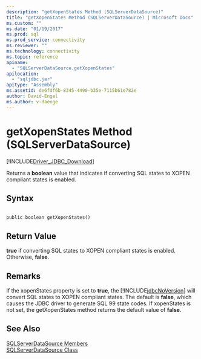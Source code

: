 ```yaml
---
description: "getXopenStates Method (SQLServerDataSource)"
title: "getXopenStates Method (SQLServerDataSource) | Microsoft Docs"
ms.custom: ""
ms.date: "01/19/2017"
ms.prod: sql
ms.prod_service: connectivity
ms.reviewer: ""
ms.technology: connectivity
ms.topic: reference
apiname: 
  - "SQLServerDataSource.getXopenStates"
apilocation: 
  - "sqljdbc.jar"
apitype: "Assembly"
ms.assetid: de6fdf6b-8345-4490-b35e-7115b61e782e
author: David-Engel
ms.author: v-daenge
---
```

# getXopenStates Method (SQLServerDataSource)
[!INCLUDE[Driver_JDBC_Download](../../../includes/driver_jdbc_download.md)]

  Returns a **boolean** value that indicates if converting SQL states to XOPEN compliant states is enabled.  
  
## Syntax  
  
```  
  
public boolean getXopenStates()  
```  
  
## Return Value  
 **true** if converting SQL states to XOPEN compliant states is enabled. Otherwise, **false**.  
  
## Remarks  
 If the xopenStates property is set to **true**, the [!INCLUDE[jdbcNoVersion](../../../includes/jdbcnoversion_md.md)] will convert SQL states to XOPEN compliant states. The default is **false**, which causes the JDBC driver to generate SQL 99 state codes. If xopenStates is not set, the getXopenStates method returns the default value of **false**.  
  
## See Also  
 [SQLServerDataSource Members](../../../connect/jdbc/reference/sqlserverdatasource-members.md)   
 [SQLServerDataSource Class](../../../connect/jdbc/reference/sqlserverdatasource-class.md)  
  
  
